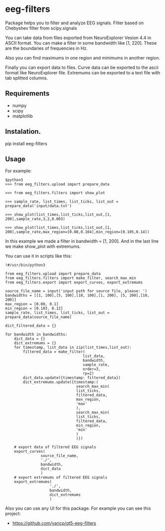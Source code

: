 # eeg-filters

Package helps you to filter and analyze EEG signals.
Filter based on Chebyshev filter from scipy.signals

You can take data from files exported from NeuroExplorer Vesion 4.4 in ASCII format.
You can make a filter in some bandwidth like [1, 220].
These are the boundaries of frequencies in Hz.

Also you can find maximums in one region and minimums in another region.

Finally you can export data to files.
Curve data can be exported to the ascii format like NeuroExplorer file.
Extremums can be exported to a text file with tab splitted columns.

## Requirements

* numpy
* scipy
* matplotlib

## Instalation.

pip install eeg-filters

## Usage

For example:

```
$python3
>>> from eeg_filters.upload import prepare_data

>>> from eeg_filters.filters import show_plot

>>> sample_rate, list_times, list_ticks, list_out = prepare_data('input/data.txt')

>>> show_plot(list_times,list_ticks,list_out,[1, 200],sample_rate,3,2,0.003)

>>> show_plot(list_times,list_ticks,list_out,[1, 200],sample_rate,max_region=[0.08,0.104],min_region=[0.105,0.14])
```
In this example we made a filter in bandwidth = [1, 200].
And in the last line we make show_plot with extremums.

You can use it in scripts like this:

```
!#/usr/bin/python3

from eeg_filters.upload import prepare_data
from eeg_filters.filters import make_filter, search_max_min
from eeg_filters.export import export_curves, export_extremums

source_file_name = input('input path for source file, please: ')
bandwidths = [[1, 100],[5, 100],[10, 100],[1, 200], [5, 200],[10, 200]]
max_region = [0.08, 0.1]
min_region = [0.103, 0.12]
sample_rate, list_times, list_ticks, list_out = prepare_data(source_file_name)

dict_filtered_data = {}

for bandwidth in bandwidths:
    dict_data = {}
    dict_extremums = {}
    for timestamp, list_data in zip(list_times,list_out):
        filtered_data = make_filter(
                                   list_data, 
                                   bandwidth, 
                                   sample_rate,
                                   order=3,
                                   rp=2)
        dict_data.update({timestamp: filtered_data})
        dict_extremums.update({timestamp:(
                                search_max_min(
                                list_ticks,
                                filtered_data, 
                                max_region, 
                                'max'
                                ), 
                                search_max_min(
                                list_ticks,
                                filtered_data, 
                                min_region, 
                                'min'
                                )
                                )})
        
    # export data of filtered EEG signals
    export_curves(
                source_file_name,
                './',
                bandwidth,
                dict_data
                )
    # export extremums of filtered EEG signals
    export_extremums(
                    './',
                    bandwidth,
                    dict_extremums
                    )
```
Also you can use any UI for this package.
For example you can see this project:
* https://github.com/yaricp/qt5-eeg-filters
